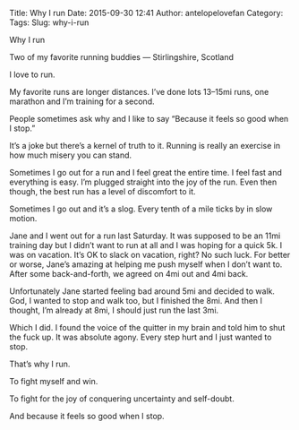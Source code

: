 Title: Why I run
Date: 2015-09-30 12:41
Author: antelopelovefan
Category: 
Tags: 
Slug: why-i-run

Why I run

Two of my favorite running buddies — Stirlingshire, Scotland

I love to run.

My favorite runs are longer distances. I’ve done lots 13–15mi runs, one marathon and I’m training for a second.

People sometimes ask why and I like to say “Because it feels so good when I stop.”

It’s a joke but there’s a kernel of truth to it. Running is really an exercise in how much misery you can stand.

Sometimes I go out for a run and I feel great the entire time. I feel fast and everything is easy. I’m plugged straight into the joy of the run. Even then though, the best run has a level of discomfort to it.

Sometimes I go out and it’s a slog. Every tenth of a mile ticks by in slow motion.

Jane and I went out for a run last Saturday. It was supposed to be an 11mi training day but I didn’t want to run at all and I was hoping for a quick 5k. I was on vacation. It’s OK to slack on vacation, right? No such luck. For better or worse, Jane’s amazing at helping me push myself when I don’t want to. After some back-and-forth, we agreed on 4mi out and 4mi back.

Unfortunately Jane started feeling bad around 5mi and decided to walk. God, I wanted to stop and walk too, but I finished the 8mi. And then I thought, I’m already at 8mi, I should just run the last 3mi.

Which I did. I found the voice of the quitter in my brain and told him to shut the fuck up. It was absolute agony. Every step hurt and I just wanted to stop.

That’s why I run.

To fight myself and win.

To fight for the joy of conquering uncertainty and self-doubt.

And because it feels so good when I stop.

